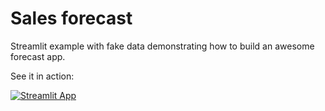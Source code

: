 # Sales forecast

Streamlit example with fake data demonstrating how to build an awesome forecast app.

See it in action:

[![Streamlit App](https://static.streamlit.io/badges/streamlit_badge_black_white.svg)](https://demo-forecast.streamlit.app)
